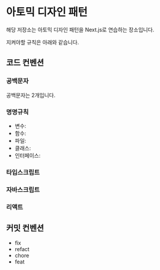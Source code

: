 # 아토믹 디자인 패턴
해당 저장소는 아토믹 디자인 패턴을 Next.js로 연습하는 장소입니다.

지켜야할 규칙은 아래와 같습니다.

## 코드 컨벤션

### 공백문자
공백문자는 2개입니다.
### 명명규칙
- 변수:
- 함수:
- 파일:
- 클래스:
- 인터페이스:

### 타입스크립트

### 자바스크립트

### 리액트

## 커밋 컨벤션
- fix
- refact
- chore
- feat

